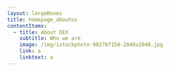```yaml
---
layout: largeBoxes
title: homepage_aboutus
contentItems:
  - title: About DEX
    subtitle: Who we are
    image: /img/istockphoto-902787158-2048x2048.jpg
    link: a
    linktext: a
---
```

